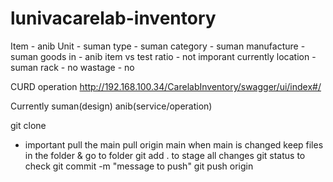 # lunivacarelab-inventory
Item - anib
Unit - suman
type - suman
category - suman
manufacture - suman
goods in - anib
item vs test ratio - not imporant currently
location - suman
rack - no
wastage - no

CURD operation http://192.168.100.34/CarelabInventory/swagger/ui/index#/

Currently suman(design) anib(service/operation)

git clone <link>

* important pull the main pull origin main when main is changed
keep files in the folder & go to folder
git add . to stage all changes
git status to check
git commit -m "message to push"
git push origin <your-branch>
